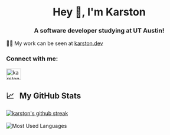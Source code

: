 <h1 align="center">Hey 👋, I'm Karston</h1>
<h3 align="center">A software developer studying at UT Austin!</h3>

👨‍💻 My work can be seen at [karston.dev](karston.dev)

<h3 align="left">Connect with me:</h3>
<p align="left">
<a href="https://linkedin.com/in/karstonkuciemba" target="blank"><img align="center" src="https://raw.githubusercontent.com/rahuldkjain/github-profile-readme-generator/master/src/images/icons/Social/linked-in-alt.svg" alt="karstonkuciemba" height="30" width="40" /></a>
</p>

## 📈 &nbsp; My GitHub Stats
[![karston's github streak](https://github-readme-streak-stats.herokuapp.com/?user=karston02&theme=blue-green)](https://chrismochinski.com) <br /> <br />
![Most Used Languages](https://github-readme-stats.vercel.app/api/top-langs/?username=chrismochinski&theme=blue-green&custom_title=Makin'%20Neat%20Stuff%20With:)
